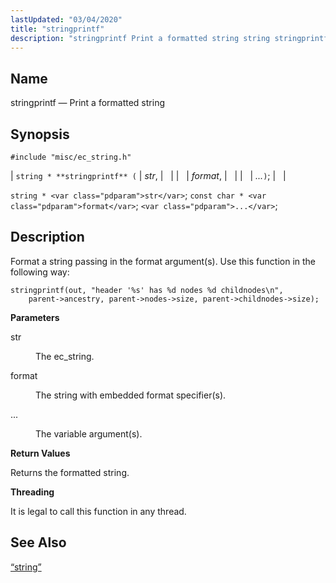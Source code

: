 ```yaml
---
lastUpdated: "03/04/2020"
title: "stringprintf"
description: "stringprintf Print a formatted string string stringprintf str format string str const char format Format a string passing in the format argument s Use this function in the following way str The ec string format The string with embedded format specifier s The variable argument s Returns the formatted string..."
---
```


<a name="apis.stringprintf"></a> 
## Name

stringprintf — Print a formatted string

## Synopsis

`#include "misc/ec_string.h"`

| `string * **stringprintf** (` | <var class="pdparam">str</var>, |   |
|   | <var class="pdparam">format</var>, |   |
|   | <var class="pdparam">...</var>`)`; |   |

`string * <var class="pdparam">str</var>`;
`const char * <var class="pdparam">format</var>`;
`<var class="pdparam">...</var>`;<a name="idp62977312"></a> 
## Description

Format a string passing in the format argument(s). Use this function in the following way:

```
stringprintf(out, "header '%s' has %d nodes %d childnodes\n",
    parent->ancestry, parent->nodes->size, parent->childnodes->size);
```
**<a name="idp62979424"></a> Parameters**

<dl class="variablelist">

<dt>str</dt>

<dd>

The ec_string.

</dd>

<dt>format</dt>

<dd>

The string with embedded format specifier(s).

</dd>

<dt>...</dt>

<dd>

The variable argument(s).

</dd>

</dl>

**<a name="idp62985808"></a> Return Values**

Returns the formatted string.

**<a name="idp62986736"></a> Threading**

It is legal to call this function in any thread.

<a name="idp62987840"></a> 
## See Also

[“string”](/momentum/3/3-api/structs-string)